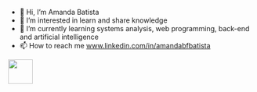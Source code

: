 - 👋 Hi, I’m Amanda Batista
- 👀 I’m interested in learn and share knowledge
- 🌱 I’m currently learning systems analysis, web programming, back-end and artificial intelligence
- 📫 How to reach me www.linkedin.com/in/amandabfbatista

<!---
Kento-Izumi2/Kento-Izumi2 is a ✨ special ✨ repository because its `README.md` (this file) appears on your GitHub profile.
You can click the Preview link to take a look at your changes.
--->

 <img src=" https://upload.wikimedia.org/wikipedia/commons/9/99/Unofficial_JavaScript_logo_2.svg" width="50px">



